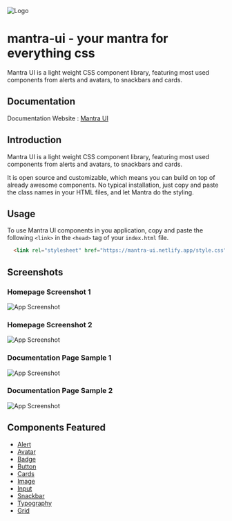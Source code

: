
![Logo](https://mantra-ui.netlify.app/logo_no-padding.jpg)



# mantra-ui - your mantra for everything css

Mantra UI is a light weight CSS component library, featuring most used components 
from alerts and avatars, to snackbars and cards. 


## Documentation

Documentation Website : [Mantra UI](https://mantra-ui.netlify.app/)

## Introduction

Mantra UI is a light weight CSS component library,
featuring most used components from alerts and avatars,
to snackbars and cards.

It is open source and customizable,
which means you can build on top of already awesome components.
No typical installation, just copy and paste the class names in your HTML files,
and let Mantra do the styling.

## Usage

To use Mantra UI components in you application, copy and paste the 
following  ```<link>``` in the ```<head>``` tag of your ```index.html``` file.

```html
  <link rel="stylesheet" href="https://mantra-ui.netlify.app/style.css">
```
## Screenshots
### Homepage Screenshot 1
![App Screenshot](https://i.postimg.cc/659ww95K/mantra-homepage.jpg)
### Homepage Screenshot 2
![App Screenshot](https://i.postimg.cc/j5dQtw9N/mantra-homepage2.jpg)
### Documentation Page Sample 1
![App Screenshot](https://i.postimg.cc/7LV7bPrk/doc-page-1.jpg)
### Documentation Page Sample 2
![App Screenshot](https://i.postimg.cc/hPddT1RM/doc-page-2.jpg)

## Components Featured
- [Alert](https://mantra-ui.netlify.app/documentation.html#alert-section)
- [Avatar](https://mantra-ui.netlify.app/documentation.html#avatar-section)
- [Badge](https://mantra-ui.netlify.app/documentation.html#badge-section)
- [Button](https://mantra-ui.netlify.app/documentation.html#button-section)
- [Cards](https://mantra-ui.netlify.app/documentation.html#card-section)
- [Image](https://mantra-ui.netlify.app/documentation.html#image-section)
- [Input](https://mantra-ui.netlify.app/documentation.html#input-section)
- [Snackbar](https://mantra-ui.netlify.app/documentation.html#snackbar-section)
- [Typography](https://mantra-ui.netlify.app/documentation.html#typography-section)
- [Grid](https://mantra-ui.netlify.app/documentation.html#grid-section)


